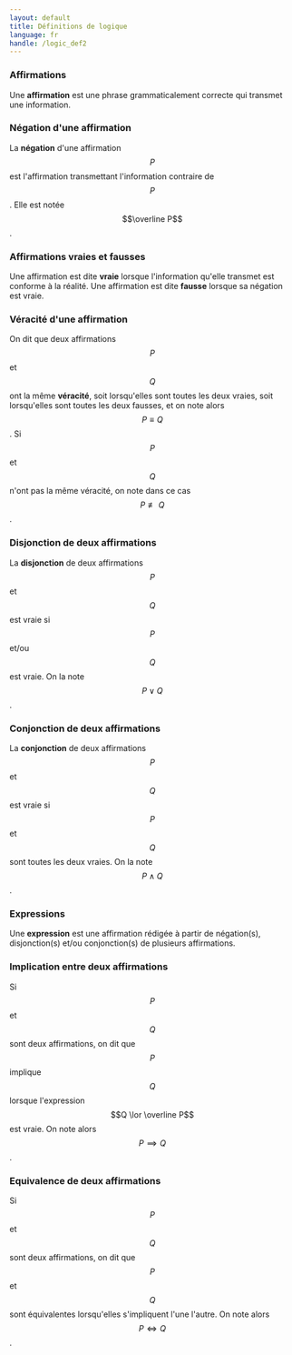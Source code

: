 ```yaml
---
layout: default
title: Définitions de logique
language: fr
handle: /logic_def2
---
```


<script src="https://cdn.mathjax.org/mathjax/latest/MathJax.js?config=TeX-AMS-MML_HTMLorMML" type="text/javascript"></script>

### Affirmations
Une **affirmation** est une phrase grammaticalement correcte qui transmet une information.

### Négation d'une affirmation
La **négation** d'une affirmation $$P$$ est l'affirmation transmettant l'information contraire de $$P$$. Elle est notée $$\overline P$$.

### Affirmations vraies et fausses
Une affirmation est dite **vraie** lorsque l'information qu'elle transmet est conforme à la réalité. Une affirmation est dite **fausse** lorsque sa négation est vraie.

### Véracité d'une affirmation
On dit que deux affirmations $$P$$ et $$Q$$ ont la même **véracité**, soit lorsqu'elles sont toutes les deux vraies, soit lorsqu'elles sont toutes les deux fausses, et on note alors $$P \equiv Q$$. Si $$P$$ et $$Q$$ n'ont pas la même véracité, on note dans ce cas $$P \not \equiv Q$$.

### Disjonction de deux affirmations
La **disjonction** de deux affirmations $$P$$ et $$Q$$ est vraie si $$P$$ et/ou $$Q$$ est vraie. On la note $$P \lor Q$$.

### Conjonction de deux affirmations
La **conjonction** de deux affirmations $$P$$ et $$Q$$ est vraie si $$P$$ et $$Q$$ sont toutes les deux vraies. On la note $$P \land Q$$.

### Expressions
Une **expression** est une affirmation rédigée à partir de négation(s), disjonction(s) et/ou conjonction(s) de plusieurs affirmations.

### Implication entre deux affirmations
Si $$P$$ et $$Q$$ sont deux affirmations, on dit que $$P$$ implique $$Q$$ lorsque l'expression $$Q \lor \overline P$$ est vraie. On note alors $$P \implies Q$$.

### Equivalence de deux affirmations
Si $$P$$ et $$Q$$ sont deux affirmations, on dit que $$P$$ et $$Q$$ sont équivalentes lorsqu'elles s'impliquent l'une l'autre. On note alors $$P \iff Q$$.
